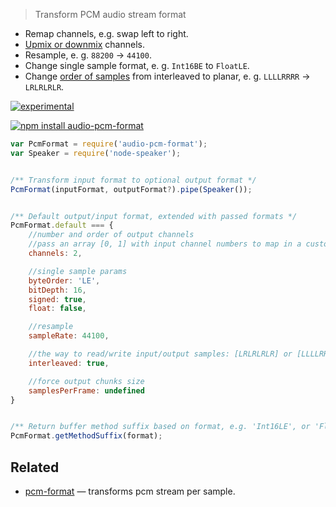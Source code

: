 > Transform PCM audio stream format

* Remap channels, e.g. swap left to right.
* [Upmix or downmix](https://developer.mozilla.org/en-US/docs/Web/API/Web_Audio_API/Basic_concepts_behind_Web_Audio_API#Up-mixing_and_down-mixing) channels.
* Resample, e. g. `88200` → `44100`.
* Change single sample format, e. g. `Int16BE` to `FloatLE`.
* Change [order of samples](https://developer.mozilla.org/en-US/docs/Web/API/Web_Audio_API/Basic_concepts_behind_Web_Audio_API#Planar_versus_interleaved_buffers) from interleaved to planar, e. g. `LLLLRRRR` → `LRLRLRLR`.


[![experimental](http://badges.github.io/stability-badges/dist/experimental.svg)](http://github.com/badges/stability-badges)

[![npm install audio-pcm-format](https://nodei.co/npm/audio-pcm-format.png?mini=true)](https://npmjs.org/package/audio-pcm-format/)


```js
var PcmFormat = require('audio-pcm-format');
var Speaker = require('node-speaker');


/** Transform input format to optional output format */
PcmFormat(inputFormat, outputFormat?).pipe(Speaker());


/** Default output/input format, extended with passed formats */
PcmFormat.default === {
	//number and order of output channels
	//pass an array [0, 1] with input channel numbers to map in a custom way
	channels: 2,

	//single sample params
	byteOrder: 'LE',
	bitDepth: 16,
	signed: true,
	float: false,

	//resample
	sampleRate: 44100,

	//the way to read/write input/output samples: [LRLRLRLR] or [LLLLRRRR]
	interleaved: true,

	//force output chunks size
	samplesPerFrame: undefined
}


/** Return buffer method suffix based on format, e.g. 'Int16LE', or 'FloatLE' */
PcmFormat.getMethodSuffix(format);
```


## Related

* [pcm-format](https://npmjs.org/package/pcm-format) — transforms pcm stream per sample.